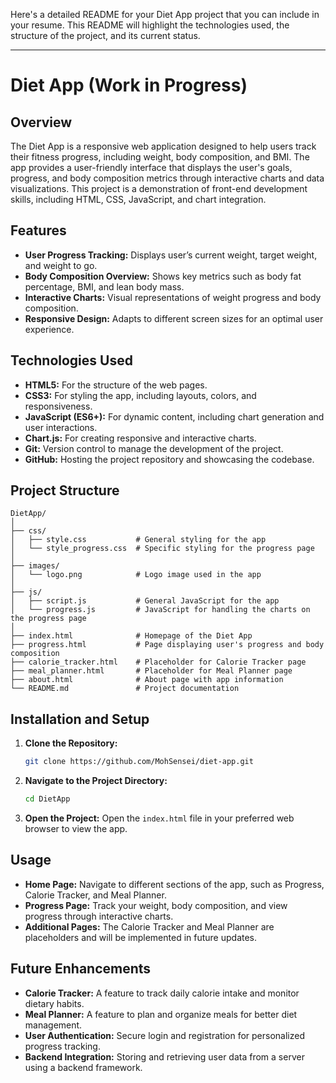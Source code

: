 Here's a detailed README for your Diet App project that you can include in your resume. This README will highlight the technologies used, the structure of the project, and its current status.

---

# Diet App (Work in Progress)

## Overview

The Diet App is a responsive web application designed to help users track their fitness progress, including weight, body composition, and BMI. The app provides a user-friendly interface that displays the user's goals, progress, and body composition metrics through interactive charts and data visualizations. This project is a demonstration of front-end development skills, including HTML, CSS, JavaScript, and chart integration.

## Features

- **User Progress Tracking:** Displays user’s current weight, target weight, and weight to go.
- **Body Composition Overview:** Shows key metrics such as body fat percentage, BMI, and lean body mass.
- **Interactive Charts:** Visual representations of weight progress and body composition.
- **Responsive Design:** Adapts to different screen sizes for an optimal user experience.

## Technologies Used

- **HTML5:** For the structure of the web pages.
- **CSS3:** For styling the app, including layouts, colors, and responsiveness.
- **JavaScript (ES6+):** For dynamic content, including chart generation and user interactions.
- **Chart.js:** For creating responsive and interactive charts.
- **Git:** Version control to manage the development of the project.
- **GitHub:** Hosting the project repository and showcasing the codebase.

## Project Structure

```
DietApp/
│
├── css/
│   ├── style.css           # General styling for the app
│   └── style_progress.css  # Specific styling for the progress page
│
├── images/
│   └── logo.png            # Logo image used in the app
│
├── js/
│   ├── script.js           # General JavaScript for the app
│   └── progress.js         # JavaScript for handling the charts on the progress page
│
├── index.html              # Homepage of the Diet App
├── progress.html           # Page displaying user's progress and body composition
├── calorie_tracker.html    # Placeholder for Calorie Tracker page
├── meal_planner.html       # Placeholder for Meal Planner page
├── about.html              # About page with app information
└── README.md               # Project documentation
```

## Installation and Setup

1. **Clone the Repository:**
   ```bash
   git clone https://github.com/MohSensei/diet-app.git
   ```
2. **Navigate to the Project Directory:**
   ```bash
   cd DietApp
   ```
3. **Open the Project:**
   Open the `index.html` file in your preferred web browser to view the app.

## Usage

- **Home Page:** Navigate to different sections of the app, such as Progress, Calorie Tracker, and Meal Planner.
- **Progress Page:** Track your weight, body composition, and view progress through interactive charts.
- **Additional Pages:** The Calorie Tracker and Meal Planner are placeholders and will be implemented in future updates.

## Future Enhancements

- **Calorie Tracker:** A feature to track daily calorie intake and monitor dietary habits.
- **Meal Planner:** A feature to plan and organize meals for better diet management.
- **User Authentication:** Secure login and registration for personalized progress tracking.
- **Backend Integration:** Storing and retrieving user data from a server using a backend framework.
